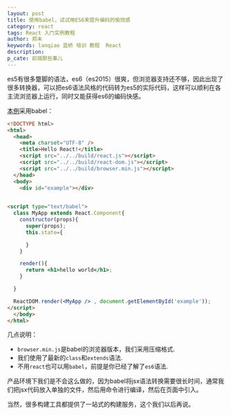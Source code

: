 ```yaml
---
layout: post
title: 使用babel，试试用ES6来提升编码的愉悦感
category: react
tags: React 入门实例教程
author: 郑未
keywords: lanqiao 蓝桥 培训 教程  React
description:
p_cate: 前端那些事儿
---
```


es5有很多蹩脚的语法，es6（es2015）很爽，但浏览器支持还不够，因此出现了很多转换器，可以把es6语法风格的代码转为es5的实际代码，这样可以顺利在各主流浏览器上运行，同时又能获得es6的编码快感。

[本例](https://coding.net/u/lanqiao/p/reactDemo/git/blob/master/examples/10/index.html)采用babel：

```html
<!DOCTYPE html>
<html>
  <head>
    <meta charset="UTF-8" />
    <title>Hello React!</title>
    <script src="../../build/react.js"></script>
    <script src="../../build/react-dom.js"></script>
    <script src="../../build/browser.min.js"></script>
  </head>
  <body>
    <div id="example"></div>

    
<script type="text/babel">
  class MyApp extends React.Component{
    constructor(props){
      super(props);
      this.state={

      }
    }

    render(){
      return <h1>hello world</h1>;
    }

  }

  ReactDOM.render(<MyApp /> , document.getElementById('example'));
</script>
  </body>
</html>
```

几点说明：

- `browser.min.js`是babel的浏览器版本，我们采用压缩格式.
- 我们使用了最新的`class`和`extends`语法.
- 不用`react`也可以用`babel`，前提是你已经了解了`es6`语法.

<p class="bg-warning">
  产品环境下我们是不会这么做的，因为babel将jsx语法转换需要很长时间，通常我们把jsx代码放入单独的文件，然后用命令进行编译，然后在页面中引入。

  当然，很多构建工具都提供了一站式的构建服务，这个我们以后再说。
</p>
